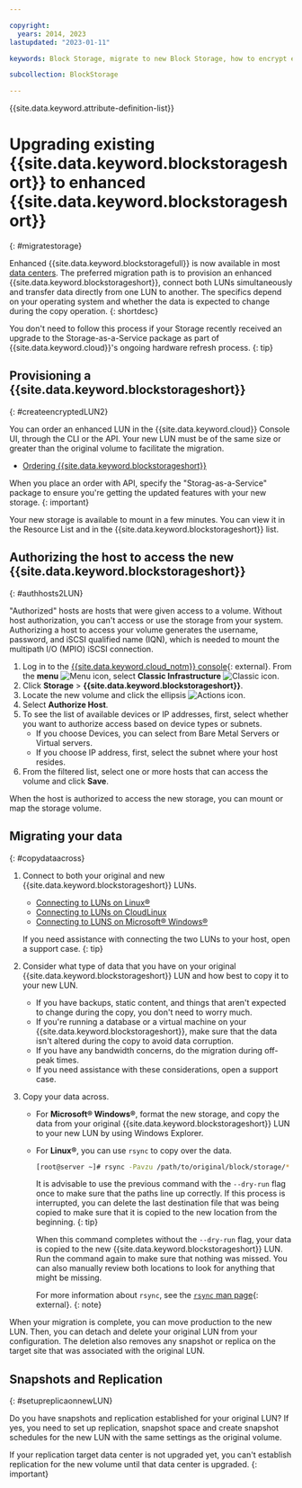 ```yaml
---

copyright:
  years: 2014, 2023
lastupdated: "2023-01-11"

keywords: Block Storage, migrate to new Block Storage, how to encrypt existing Block Storage,

subcollection: BlockStorage

---
```

{{site.data.keyword.attribute-definition-list}}

# Upgrading existing {{site.data.keyword.blockstorageshort}} to enhanced {{site.data.keyword.blockstorageshort}}
{: #migratestorage}

Enhanced {{site.data.keyword.blockstoragefull}} is now available in most [data centers](/docs/BlockStorage?topic=BlockStorage-selectDC). The preferred migration path is to provision an enhanced {{site.data.keyword.blockstorageshort}}, connect both LUNs simultaneously and transfer data directly from one LUN to another. The specifics depend on your operating system and whether the data is expected to change during the copy operation.
{: shortdesc}

You don't need to follow this process if your Storage recently received an upgrade to the Storage-as-a-Service package as part of {{site.data.keyword.cloud}}'s ongoing hardware refresh process.
{: tip}

## Provisioning a {{site.data.keyword.blockstorageshort}}
{: #createencryptedLUN2}

You can order an enhanced LUN in the {{site.data.keyword.cloud}} Console UI, through the CLI or the API. Your new LUN must be of the same size or greater than the original volume to facilitate the migration.

- [Ordering {{site.data.keyword.blockstorageshort}}](/docs/BlockStorage?topic=BlockStorage-orderingBlockStorage&interface=ui#orderingthroughConsole)

When you place an order with API, specify the "Storag-as-a-Service" package to ensure you're getting the updated features with your new storage.
{: important}

Your new storage is available to mount in a few minutes. You can view it in the Resource List and in the {{site.data.keyword.blockstorageshort}} list.

## Authorizing the host to access the new {{site.data.keyword.blockstorageshort}}
{: #authhosts2LUN}

"Authorized" hosts are hosts that were given access to a volume. Without host authorization, you can't access or use the storage from your system. Authorizing a host to access your volume generates the username, password, and iSCSI qualified name (IQN), which is needed to mount the multipath I/O (MPIO) iSCSI connection.

1. Log in to the [{{site.data.keyword.cloud_notm}} console](/login){: external}. From the **menu** ![Menu icon](../icons/icon_hamburger.svg "Menu"), select **Classic Infrastructure** ![Classic icon](../icons/classic.svg "Classic").
2. Click **Storage** > **{{site.data.keyword.blockstorageshort}}**.
3. Locate the new volume and click the ellipsis ![Actions icon](../icons/action-menu-icon.svg "Actions").
4. Select **Authorize Host**.
5. To see the list of available devices or IP addresses, first, select whether you want to authorize access based on device types or subnets.
    - If you choose Devices, you can select from Bare Metal Servers or Virtual servers.
    - If you choose IP address, first, select the subnet where your host resides.
6. From the filtered list, select one or more hosts that can access the volume and click **Save**.

When the host is authorized to access the new storage, you can mount or map the storage volume.

## Migrating your data
{: #copydataacross}

1. Connect to both your original and new {{site.data.keyword.blockstorageshort}} LUNs.
   - [Connecting to LUNs on Linux&reg;](/docs/BlockStorage?topic=BlockStorage-mountingLinux)
   - [Connecting to LUNs on CloudLinux](/docs/BlockStorage?topic=BlockStorage-mountingCloudLinux)
   - [Connecting to LUNS on Microsoft&reg; Windows&reg;](/docs/BlockStorage?topic=BlockStorage-mountingWindows)

   If you need assistance with connecting the two LUNs to your host, open a support case.
   {: tip}

2. Consider what type of data that you have on your original {{site.data.keyword.blockstorageshort}} LUN and how best to copy it to your new LUN.
   - If you have backups, static content, and things that aren't expected to change during the copy, you don't need to worry much.
   - If you're running a database or a virtual machine on your {{site.data.keyword.blockstorageshort}}, make sure that the data isn't altered during the copy to avoid data corruption.
   - If you have any bandwidth concerns, do the migration during off-peak times.
   - If you need assistance with these considerations, open a support case.

3. Copy your data across.
   - For **Microsoft&reg; Windows&reg;**, format the new storage, and copy the data from your original {{site.data.keyword.blockstorageshort}} LUN to your new LUN by using Windows Explorer.
   - For **Linux&reg;**, you can use `rsync` to copy over the data.
      ```sh
      [root@server ~]# rsync -Pavzu /path/to/original/block/storage/* /path/to/new/block/storage
      ```

      It is advisable to use the previous command with the `--dry-run` flag once to make sure that the paths line up correctly. If this process is interrupted, you can delete the last destination file that was being copied to make sure that it is copied to the new location from the beginning.
      {: tip}

      When this command completes without the `--dry-run` flag, your data is copied to the new {{site.data.keyword.blockstorageshort}} LUN. Run the command again to make sure that nothing was missed. You can also manually review both locations to look for anything that might be missing.

      For more information about `rsync`, see the [`rsync` man page](https://download.samba.org/pub/rsync/rsync.html){: external}.
      {: note}

When your migration is complete, you can move production to the new LUN. Then, you can detach and delete your original LUN from your configuration. The deletion also removes any snapshot or replica on the target site that was associated with the original LUN.

## Snapshots and Replication
{: #setupreplicaonnewLUN}

Do you have snapshots and replication established for your original LUN? If yes, you need to set up replication, snapshot space and create snapshot schedules for the new LUN with the same settings as the original volume.

If your replication target data center is not upgraded yet, you can't establish replication for the new volume until that data center is upgraded.
{: important}
